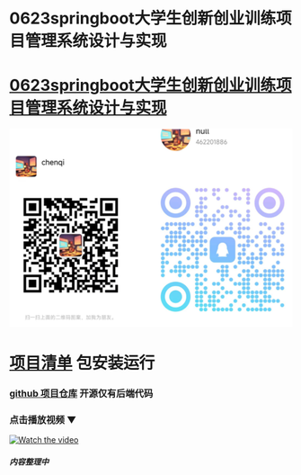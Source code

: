 # 0623springboot大学生创新创业训练项目管理系统设计与实现


# [0623springboot大学生创新创业训练项目管理系统设计与实现](https://github.com/GraduationProject-springboot/0623springboot)

![picture](https://raw.githubusercontent.com/GraduationProject-springboot/.github/main/img/wx.png)

# [项目清单](https://chenqi1990.site) 包安装运行

### [github 项目仓库](https://github.com/GraduationProject-springboot/allSpringbootProjects) 开源仅有后端代码

### 点击播放视频 ▼
[![Watch the video](https://i.sstatic.net/Vp2cE.png)](https://www.bilibili.com/video/BV1eMbYemE1U?p=119)


#####   内容整理中  












